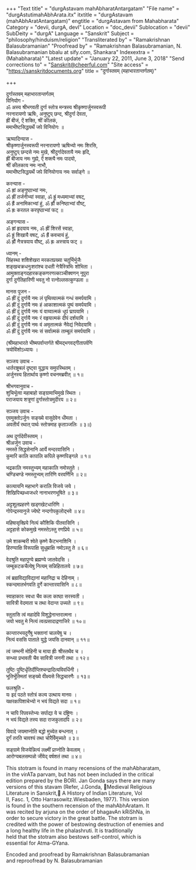 +++
"Text title" = "durgAstavam mahAbharatAntargatam"
"File name" = "durgAstutimahAbhArata.itx"
itxtitle = "durgAstavam (mahAbhAratAntargatam)"
engtitle = "durgAstavam from Mahabharata"
Category = "devii, durgA, devI"
Location = "doc_devii"
Sublocation = "devii"
SubDeity = "durgA"
Language = "Sanskrit"
Subject = "philosophy/hinduism/religion"
"Transliterated by" = "Ramakrishnan Balasubramanian"
"Proofread by" = "Ramakrishnan Balasubramanian, N. Balasubramanian bbalu at sify.com, Shankara"
Indexextra = "(Mahabharata)"
"Latest update" = "January 22, 2011, June 3, 2018"
"Send corrections to" = "Sanskrit@cheerful.com"
"Site access" = "https://sanskritdocuments.org"
title = "दुर्गास्तवम् (महाभारतान्तर्गतम्)"

+++
  
 दुर्गास्तवम् महाभारतान्तर्गतम्   
विनियोग -  
ॐ अस्य श्रीभगवती दुर्गा स्तोत्र मन्त्रस्य श्रीकृष्णार्जुनस्वरूपी  
नरनारायणो ऋषिः, अनुष्टुप् छन्द, श्रीदुर्गा देवता,  
ह्रीं बीजं, ऐं शक्ति, श्रीं कीलकं,  
ममाभीष्टसिद्धयर्थे जपे विनियोगः ॥  
  
ऋष्यादिन्यास -  
श्रीकृष्णार्जुनस्वरूपी नरनारायणो ऋषिभ्यो नमः शिरसि,  
अनुष्टुप् छन्दसे नमः मुखे, श्रीदुर्गादेवतायै नमः हृदि,  
ह्रीं बीजाय नमः गुह्ये, ऐं शक्त्यै नमः पादयो,  
श्रीं कीलकाय नमः नाभौ,  
ममाभीष्टसिद्धयर्थे जपे विनियोगाय नमः सर्वाङ्गे ॥  
  
करन्यास -  
ॐ ह्रां अङ्गुष्ठाभ्यां नमः,  
ॐ ह्रीं तर्जनीभ्यां स्वाहा, ॐ ह्रूं मध्यमाभ्यां वषट्,  
ॐ ह्रैं अनामिकाभ्यां हुं, ॐ ह्रौं कनिष्ठाभ्यां वौष्ट्,  
ॐ ह्रः करतल करपृष्ठाभ्यां फट् ॥  
  
अङ्गन्यास -  
ॐ ह्रां हृदयाय नमः, ॐ ह्रीं शिरसें स्वाहा,  
ॐ ह्रूं शिखायै वषट्, ॐ ह्रैं कवचायं हुं,  
ॐ ह्रौं नैत्रत्रयाय वौष्ट्, ॐ ह्रः अस्त्राय फट् ॥  
  
ध्यानम् -  
सिंहस्था शशिशेखरा मरकतप्रख्या चतुर्भिर्भुजैः  
शङ्खचक्रधनुःशरांश्च दधती नेत्रैस्त्रिभिः शोभिता ।  
आमुक्ताङ्गदहारकङ्कणरणत्काञ्चीक्वणन् नूपुरा  
दुर्गा दुर्गतिहारिणी भवतु नो रत्नोल्लसत्कुण्डला ॥  
  
मानस पूजन -  
ॐ ह्रीं दुं दुर्गायै नमः लं पृथिव्यात्मकं गन्धं समर्पयामि ।  
ॐ ह्रीं दुं दुर्गायै नमः हं आकाशात्मकं पुष्पं समर्पयामि ।  
ॐ ह्रीं दुं दुर्गायै नमः यं वाय्वात्मकं धूपं घ्रापयामि ।  
ॐ ह्रीं दुं दुर्गायै नमः रं वहृयात्मकं दीपं दर्शयामि ।  
ॐ ह्रीं दुं दुर्गायै नमः वं अमृतात्मकं नैवेद्यं निवेदयामि ।  
ॐ ह्रीं दुं दुर्गायै नमः सं सर्वात्मकं ताम्बूलं समर्पयामि ।  
  
(श्रीमहाभारते भीष्मपर्वान्तर्गते श्रीमद्भगवद्गीतापर्वणि  
त्रयोविंशोऽध्यायः ।  
  
सञ्जय उवाच -  
धार्तराष्ट्रबलं दृष्ट्वा युद्धाय समुपस्थितम् ।  
अर्जुनस्य हितार्थाय कृष्णो वचनमब्रवीत् ॥ १॥  
  
श्रीभगवानुवाच -  
शुचिर्भूत्वा महाबाहो सङ्ग्रामाभिमुखे स्थितः ।  
पराजयाय शत्रूणां दुर्गास्तोत्रमुदीरय ॥ २॥  
  
सञ्जय उवाच -  
एवमुक्तोऽर्जुनः सङ्ख्ये वासुदेवेन धीमता ।  
अवतीर्यं रथात् पार्थः स्तोत्रमाह कृताञ्जलिः ॥ ३॥)  
  
अथ दुर्गादेवीस्तवम् ।  
श्रीअर्जुन उवाच -  
नमस्ते सिद्धसेनानि आर्ये मन्दरवासिनि ।  
कुमारि कालि कापालि कपिले कृष्णपिङ्गले ॥ १॥  
  
भद्रकालि नमस्तुभ्यम् महाकालि नमोस्तुते ।  
चण्डिचण्डे नमस्तुभ्यम् तारिणि वरवर्णिनि ॥ २॥  
  
कात्यायनि महाभागे करालि विजये जये ।  
शिखिपिच्छध्वजधरे नानाभरणभूषिते ॥ ३॥  
  
अट्टशूलप्रहरणे खड्गखेटधारिणि ।  
गोपेन्द्रस्यानुजे ज्येष्टे नन्दगोपकुलोद्भवे ॥ ४॥  
  
महिषासृक्प्रिये नित्यं कौशिकि पीतवासिनि ।  
अट्टहासे कोकमुखे नमस्तेऽस्तु रणप्रिये ॥ ५॥  
  
उमे शाकम्बरी श्वेते कृष्णे कैटभनाशिनि ।  
हिरण्याक्षि विरूपाक्षि सुधूम्राक्षि नमोऽस्तु ते ॥ ६॥  
  
वेदश्रुति महापुण्ये ब्रह्मण्ये जातवेदसि ।  
जम्बूकटकचैत्येषु नित्यम् सन्निहितालये ॥ ७॥  
  
त्वं ब्रह्मविद्याविद्यानां महानिद्रा च देहिनाम् ।  
स्कन्दमातर्भगवति दुर्गे कान्तारवासिनि ॥ ८॥  
  
स्वाहाकारः स्वधा चैव कला काष्ठा सरस्वती ।  
सावित्री वेदमाता च तथा वेदान्त उच्यते ॥ ९॥  
  
स्तुतासि त्वं महादेवि विशुद्धेनान्तरात्मना ।  
जयो भवतु मे नित्यं त्वत्प्रसादाद्रणाजिरे ॥ १०॥  
  
कान्तारभयदुर्गेषु भक्तानां चालयेषु च ।  
नित्यं वससि पाताले युद्धे जयसि दानवान् ॥ ११॥  
  
त्वं जम्भनी मोहिनी च माया ह्रीः श्रीस्तथैव च ।  
सन्ध्या प्रभावती चैव सावित्री जननी तथा ॥ १२॥  
  
तुष्टिः पुष्टिर्धृतिर्दीप्तिश्चन्द्रादित्यविवर्धिनी ।  
भूतिर्भूतिमतां सङ्ख्ये वीक्ष्यसे सिद्धचारणैः ॥ १३॥  
  
फलश्रुति -  
यः इदं पठते स्तोत्रं कल्य उत्थाय मानवः ।  
यक्षरक्षःपिशाचेभ्यो न भयं विद्यते सदा ॥ १॥  
  
न चापि रिपवस्तेभ्यः सर्पाद्या ये च दंष्ट्रिणः ।  
न भयं विद्यते तस्य सदा राजकुलादपि ॥ २॥  
  
विवादे जयमाप्नोति बद्धो मुच्येत बन्धनात् ।  
दुर्गं तरति चावश्यं तथा चोरैर्विमुच्यते ॥ ३॥  
  
सङ्ग्रामे विजयेन्नित्यं लक्ष्मीं प्राप्नोति केवलाम् ।  
आरोग्यबलसम्पन्नो जीवेद् वर्षशतं तथा ॥ ४॥  
  
  
  
  
  
This stotram is found in many recensions of the mahAbharatam,  
in the virATa parvam, but has not been included in the critical  
edition prepared by the BORI. Jan Gonda says there are many  
versions of this stavam (Refer, J.Gonda, ᳚Medieval Religious  
Literature in Sanskrit,᳚ A History of Indian Literature, Vol  
II, Fasc. 1, Otto Harrasowitz.Wiesbaden, 1977). This version  
is found in the southern recension of the mahAbhAratam. It  
was recited by arjuna on the order of bhagavAn kRiShNa, in  
order to secure victory in the great battle. The stotram is  
credited with the power of bestowing destruction of enemies and  
a long healthy life in the phalashruti. It is traditionally  
held that the stotram also bestows self-control, which is  
essential for Atma-GYana.  
  
  
  
Encoded and proofread by Ramakrishnan Balasubramanian  
and reproofread by N. Balasubramanian  
  
